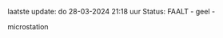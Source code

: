 laatste update: 
do 28-03-2024 21:18   uur 
Status: FAALT - geel - 
<div class="service Y">microstation</div>